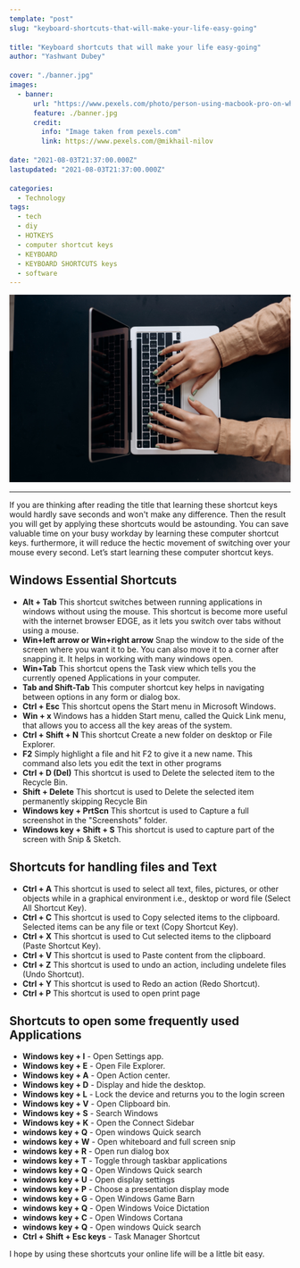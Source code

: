 ```yaml
---
template: "post"
slug: "keyboard-shortcuts-that-will-make-your-life-easy-going"

title: "Keyboard shortcuts that will make your life easy-going"
author: "Yashwant Dubey"

cover: "./banner.jpg"
images:
  - banner:
      url: "https://www.pexels.com/photo/person-using-macbook-pro-on-white-table-6893919/"
      feature: ./banner.jpg
      credit:
        info: "Image taken from pexels.com"
        link: https://www.pexels.com/@mikhail-nilov

date: "2021-08-03T21:37:00.000Z"
lastupdated: "2021-08-03T21:37:00.000Z"

categories:
  - Technology
tags:
  - tech
  - diy
  - HOTKEYS
  - computer shortcut keys
  - KEYBOARD
  - KEYBOARD SHORTCUTS keys
  - software
---
```


![person using macbook pro ](./banner.jpg)

---

If you are thinking after reading the title that learning these shortcut keys would hardly save seconds and won't make any difference. Then the result you will get by applying these shortcuts would be astounding.
You can save valuable time on your busy workday by learning these computer shortcut keys. furthermore, it will reduce the hectic movement of switching over your mouse every second.
Let’s start learning these computer shortcut keys.

## Windows Essential Shortcuts

- **Alt + Tab** This shortcut switches between running applications in windows without using the mouse. This shortcut is become more useful with the internet browser EDGE, as it lets you switch over tabs without using a mouse.
- **Win+left arrow or Win+right arrow** Snap the window to the side of the screen where you want it to be. You can also move it to a corner after snapping it. It helps in working with many windows open.
- **Win+Tab** This shortcut opens the Task view which tells you the currently opened Applications in your computer.
- **Tab and Shift-Tab** This computer shortcut key helps in navigating between options in any form or dialog box.
- **Ctrl + Esc** This shortcut opens the Start menu in Microsoft Windows.
- **Win + x** Windows has a hidden Start menu, called the Quick Link menu, that allows you to access all the key areas of the system.
- **Ctrl + Shift + N** This shortcut Create a new folder on desktop or File Explorer.
- **F2** Simply highlight a file and hit F2 to give it a new name. This command also lets you edit the text in other programs
- **Ctrl + D (Del)** This shortcut is used to Delete the selected item to the Recycle Bin.
- **Shift + Delete** This shortcut is used to Delete the selected item permanently skipping Recycle Bin
- **Windows key + PrtScn** This shortcut is used to Capture a full screenshot in the "Screenshots" folder.
- **Windows key + Shift + S** This shortcut is used to capture part of the screen with Snip & Sketch.

## Shortcuts for handling files and Text

- **Ctrl + A** This shortcut is used to select all text, files, pictures, or other objects while in a graphical environment i.e., desktop or word file (Select All Shortcut Key).
- **Ctrl + C** This shortcut is used to Copy selected items to the clipboard. Selected items can be any file or text (Copy Shortcut Key).
- **Ctrl + X** This shortcut is used to Cut selected items to the clipboard (Paste Shortcut Key).
- **Ctrl + V** This shortcut is used to Paste content from the clipboard.
- **Ctrl + Z** This shortcut is used to undo an action, including undelete files (Undo Shortcut).
- **Ctrl + Y** This shortcut is used to Redo an action (Redo Shortcut).
- **Ctrl + P** This shortcut is used to open print page

## Shortcuts to open some frequently used Applications

- **Windows key + I** - Open Settings app.
- **Windows key + E** - Open File Explorer.
- **Windows key + A** - Open Action center.
- **Windows key + D** - Display and hide the desktop.
- **Windows key + L** - Lock the device and returns you to the login screen
- **Windows key + V** - Open Clipboard bin.
- **Windows key + S** - Search Windows
- **Windows key + K** - Open the Connect Sidebar
- **windows key + Q** - Open windows Quick search
- **windows key + W** - Open whiteboard and full screen snip
- **windows key + R** - Open run dialog box
- **windows key + T** - Toggle through taskbar applications
- **windows key + Q** - Open Windows Quick search
- **windows key + U** - Open display settings
- **windows key + P** - Choose a presentation display mode
- **windows key + G** - Open Windows Game Barn
- **windows key + Q** - Open Windows Voice Dictation
- **windows key + C** - Open Windows Cortana
- **windows key + Q** - Open windows Quick search
- **Ctrl + Shift + Esc keys** - Task Manager Shortcut

I hope by using these shortcuts your online life will be a little bit easy.

